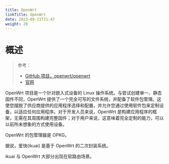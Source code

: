 ```yaml
---
title: OpenWrt
linkTitle: OpenWrt
date: 2023-09-21T21:47
weight: 20
---
```


# 概述

> 参考：
> 
> - [GitHub 项目，openwrt/openwrt](https://github.com/openwrt/openwrt)
> - [官网](https://openwrt.org/)

OpenWrt 项目是一个针对嵌入式设备的 Linux 操作系统。与尝试创建单一、静态固件不同，OpenWrt 提供了一个完全可写的文件系统，并配备了软件包管理。这使您摆脱了供应商提供的应用程序选择和配置，并允许您通过使用软件包来定制设备，以适应任何应用程序。对于开发人员来说，OpenWrt 是构建应用程序的框架，无需在其周围构建完整固件；对于用户来说，这意味着完全定制的能力，可以以前所未想象的方式使用设备。

OpenWrt 的包管理器是 OPKG。

据说，爱快(ikuai) 是基于 OpenWrt 的二次封装系统。

ikuai 与 OpenWrt 大部分出现在软路由场景。
